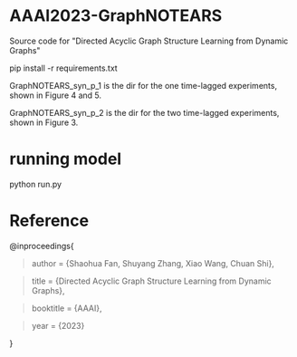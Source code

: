 # AAAI2023-GraphNOTEARS
Source code for "Directed Acyclic Graph Structure Learning from Dynamic Graphs"

pip install -r requirements.txt

GraphNOTEARS_syn_p_1 is the dir for the one time-lagged experiments, shown in Figure 4 and 5.

GraphNOTEARS_syn_p_2 is the dir for the two time-lagged experiments, shown in Figure 3.

# running model

python run.py



# Reference
@inproceedings{

> author = {Shaohua Fan, Shuyang Zhang, Xiao Wang, Chuan Shi},
 
> title = {Directed Acyclic Graph Structure Learning from Dynamic Graphs},
 
> booktitle = {AAAI},

> year = {2023}
 
}
